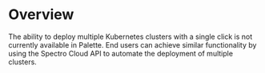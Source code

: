 # Overview

The ability to deploy multiple Kubernetes clusters with a single click is not currently available in Palette. End users can achieve similar functionality by using the Spectro Cloud API to automate the deployment of multiple clusters.

